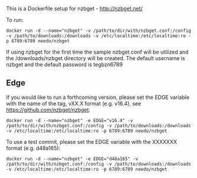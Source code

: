 This is a Dockerfile setup for nzbget - http://nzbget.net/

To run:

```
docker run -d --name="nzbget" -v /path/to/dir/with/nzbget.conf:/config -v /path/to/downloads:/downloads -v /etc/localtime:/etc/localtime:ro -p 6789:6789 needo/nzbget
```

If using nzbget for the first time the sample nzbget.conf will be utilized and the /downloads/nzbget directory will be created. The default username is nzbget and the default password is tegbzn6789

Edge
----
If you would like to run a forthcoming version, please set the EDGE variable with the name of the tag, vXX.X format (e.g. v16.4), see https://github.com/nzbget/nzbget:
```
docker run -d --name="nzbget" -e EDGE="v16.4" -v /path/to/dir/with/nzbget.conf:/config -v /path/to/downloads:/downloads -v /etc/localtime:/etc/localtime:ro -p 6789:6789 needo/nzbget
```

To use a test commit, please set the EDGE variable with the XXXXXXX format (e.g. d48a165):

```
docker run -d --name="nzbget" -e EDGE="d48a165" -v /path/to/dir/with/nzbget.conf:/config -v /path/to/downloads:/downloads -v /etc/localtime:/etc/localtime:ro -p 6789:6789 needo/nzbget
```
